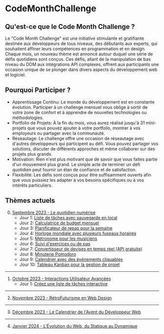 # CodeMonthChallenge
## Qu'est-ce que le Code Month Challenge ?
Le "Code Month Challenge" est une initiative stimulante et gratifiante destinée aux développeurs de tous niveaux, des débutants aux experts, qui souhaitent affiner leurs compétences en programmation et en design. Chaque mois, un nouveau thème est annoncé autour duquel une série de défis quotidiens sont conçus. Ces défis, allant de la manipulation de bas niveau du DOM aux intégrations API complexes, offrent aux participants une occasion unique de se plonger dans divers aspects du développement web et logiciel.

## Pourquoi Participer ?
- Apprentissage Continu: Le monde du développement est en constante évolution. Participer à un challenge mensuel vous oblige à sortir de votre zone de confort et à apprendre de nouvelles technologies ou méthodologies.
- Portfolio de Projets: À la fin du mois, vous aurez réalisé jusqu'à 31 mini-projets que vous pouvez ajouter à votre portfolio, montrer à vos employeurs ou partager avec la communauté.
- Réseautage: Le challenge offre une occasion de réseautage avec d'autres développeurs qui participent au défi. Vous pouvez partager vos solutions, discuter de différents approches et même collaborer sur des projets plus grands.
- Motivation: Rien n'est plus motivant que de savoir que vous faites partie d'un mouvement plus grand. Le simple acte de terminer un défi quotidien peut fournir un élan de confiance et de satisfaction.
- Flexibilité: Les défis sont conçus pour être suffisamment ouverts afin que vous puissiez les adapter à vos besoins spécifiques ou à vos intérêts particuliers.

## Thèmes actuels
0. [Septembre 2023 - Le quotidien numérisé](https://github.com/Ormidales/CodeMonthChallenge/tree/main/0.%20Septembre%202023%20-%20Le%20quotidien%20numérisé)
    - Jour 1: [Liste de tâches avec sauvegarde en local](https://github.com/Ormidales/CodeMonthChallenge/tree/main/0.%20Septembre%202023%20-%20Le%20quotidien%20numérisé/Jour%201%20-%20Liste%20de%20tâches%20avec%20sauvegarde%20en%20local)
    - Jour 2: [Calculatrice de budget mensuel](https://github.com/Ormidales/CodeMonthChallenge/tree/main/0.%20Septembre%202023%20-%20Le%20quotidien%20numérisé/Jour%202%20-%20Calculatrice%20de%20budget%20mensuel)
    - Jour 3: [Planificateur de repas pour la semaine](https://github.com/Ormidales/CodeMonthChallenge/tree/main/0.%20Septembre%202023%20-%20Le%20quotidien%20numérisé/Jour%203%20-%20Planificateur%20de%20repas%20pour%20la%20semaine)
    - Jour 4: [Horloge mondiale avec plusieurs fuseaux horaires](https://github.com/Ormidales/CodeMonthChallenge/tree/main/0.%20Septembre%202023%20-%20Le%20quotidien%20numérisé/Jour%204%20-%20Horloge%20mondiale%20avec%20plusieurs%20fuseaux%20horaires)
    - Jour 5: [Métronome pour les musiciens](https://github.com/Ormidales/CodeMonthChallenge/tree/main/0.%20Septembre%202023%20-%20Le%20quotidien%20numérisé/Jour%205%20-%20Métronome%20pour%20les%20musiciens)
    - Jour 6: [Suivi d'exercices ou de pas](https://github.com/Ormidales/CodeMonthChallenge/tree/main/0.%20Septembre%202023%20-%20Le%20quotidien%20numérisé/Jour%206%20-%20Suivi%20d'exercices%20ou%20de%20pas)
    - Jour 7: [Convertisseur de devises en temps réel (API gratuite)](https://github.com/Ormidales/CodeMonthChallenge/tree/main/0.%20Septembre%202023%20-%20Le%20quotidien%20numérisé/Jour%207%20-%20Convertisseur%20de%20devises%20en%20temps%20réel)
    - Jour 8: [Minuterie Pomodoro](https://github.com/Ormidales/CodeMonthChallenge/tree/main/0.%20Septembre%202023%20-%20Le%20quotidien%20numérisé/Jour%208%20-%20Minuterie%20Pomodoro)
    - Jour 9: [Calendrier avec des événements cliquables](https://github.com/Ormidales/CodeMonthChallenge/tree/main/0.%20Septembre%202023%20-%20Le%20quotidien%20numérisé/Jour%209%20-%20Calendrier%20avec%20des%20événements%20cliquables)
    - Jour 10: [Tableau Kanban pour la gestion de projet](https://github.com/Ormidales/CodeMonthChallenge/tree/main/0.%20Septembre%202023%20-%20Le%20quotidien%20numérisé/Jour%2010%20-%20Tableau%20Kanban%20pour%20la%20gestion%20de%20projet)
***
1. [Octobre 2023 - Interactions Utilisateur Avancées](https://github.com/Ormidales/CodeMonthChallenge/tree/main/1.%20Octobre%202023%20-%20Interactions%20Utilisateur%20Avancées)
    - Jour 1: [Créez une liste de tâches interactive](https://github.com/Ormidales/CodeMonthChallenge/tree/main/1.%20Octobre%202023%20-%20Interactions%20Utilisateur%20Avancées/Jour%201%20-%20Créez%20une%20liste%20de%20tâches%20interactive)
***
2. [Novembre 2023 - RétroFuturisme en Web Design](https://github.com/Ormidales/CodeMonthChallenge/tree/main/2.%20Novembre%202023%20-%20RétroFuturisme%20en%20Web%20Design)
***
3. [Décembre 2023 - Le Calendrier de l'Avent du Développeur Web](https://github.com/Ormidales/CodeMonthChallenge/tree/main/3.%20Décembre%202023%20-%20Le%20Calendrier%20de%20l'Avent%20du%20Développeur%20Web)
***
4. [Janvier 2024 - L'Évolution du Web, du Statique au Dynamique](https://github.com/Ormidales/CodeMonthChallenge/tree/main/4.%20Janvier%202024%20-%20L'Évolution%20du%20Web%2C%20du%20Statique%20au%20Dynamique)

